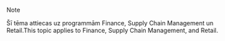 > [!NOTE]
> <span data-ttu-id="16be7-101">Šī tēma attiecas uz programmām Finance, Supply Chain Management un Retail.</span><span class="sxs-lookup"><span data-stu-id="16be7-101">This topic applies to Finance, Supply Chain Management, and Retail.</span></span> 
